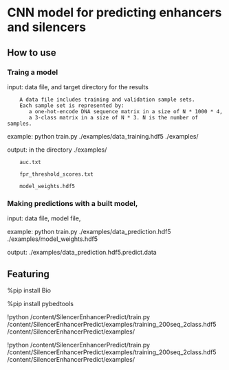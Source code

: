 # CNN model for predicting enhancers and silencers
## How to use
### Traing a model 
input: data file, and target directory for the results

        A data file includes training and validation sample sets. 
        Each sample set is represented by:
           a one-hot-encode DNA sequence matrix in a size of N * 1000 * 4, 
           a 3-class matrix in a size of N * 3. N is the number of samples.
 
example:
python train.py  ./examples/data_training.hdf5 ./examples/

output: in the directory ./examples/

        auc.txt

        fpr_threshold_scores.txt
        
        model_weights.hdf5
 
 
### Making predictions with a built model, 
input: data file, model file, 
 
example:
python train.py ./examples/data_prediction.hdf5 ./examples/model_weights.hdf5

output: ./examples/data_prediction.hdf5.predict.data

## Featuring
%pip install Bio

%pip install pybedtools

!python /content/SilencerEnhancerPredict/train.py /content/SilencerEnhancerPredict/examples/training_200seq_2class.hdf5 /content/SilencerEnhancerPredict/examples/

!python /content/SilencerEnhancerPredict/train.py /content/SilencerEnhancerPredict/examples/training_200seq_2class.hdf5 /content/SilencerEnhancerPredict/examples/

